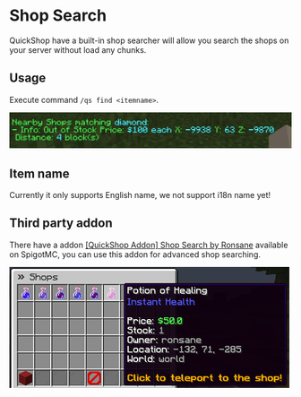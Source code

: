 # Shop Search

QuickShop have a built-in shop searcher will allow you search the shops on your server without load any chunks.  

## Usage

Execute command `/qs find <itemname>`.

![shopsearch](./img/shopfinding.png)

## Item name

Currently it only supports English name, we not support i18n name yet!

## Third party addon

There have a addon [[QuickShop Addon] Shop Search by Ronsane](https://www.spigotmc.org/resources/95104/) available on SpigotMC, you can use this addon for advanced shop searching.

![Shop Search](img/3rd-party-addon-shop-search.png)
